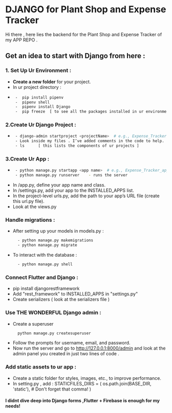 # DJANGO for Plant Shop and Expense Tracker 

Hi there , here lies the backend for the Plant Shop and Expense Tracker of my APP REPO .

## Get an idea to start with Django from here :

### 1. Set Up Ur Environment :
 - **Create a new folder** for your project.
 - In ur project directory :
 - ``` bash
    -  pip install pipenv
    -  pipenv shell
    -  pipenv install Django
    -  pip freeze  [ to see all the packages installed in ur environment ]

### 2.Create Ur Django Project :
 - ```bash
    - django-admin startproject <projectName>  # e.g., Expense_Tracker
    - Look inside my files . I’ve added comments in the code to help.
    - ls      [ this lists the components of ur projects ]

### 3.Create Ur App :
 - ```bash
    - python manage.py startapp <app name>  # e.g., Expense_Tracker_app
    - python manage.py runserver    - runs the server 
 - In <appname>/app.py, define your app name and class.
 - In <projectName>/settings.py, add your app to the INSTALLED_APPS list.
 - In the project-level urls.py, add the path to your app’s URL file (create this url.py file).
 - Look at the views.py

### Handle migrations :
 - After setting up your models in models.py :
    ``` bash
      - python manage.py makemigrations
      - python manage.py migrate
 - To interact with the database :
    ``` bash
      - python manage.py shell

### Connect Flutter and Django :
 - pip install djangorestframework
 - Add "rest_framework" to INSTALLED_APPS in "settings.py"
 - Create serializers ( look at the serializers file )

### Use THE WONDERFUL Django admin :
 - Create a superuser
    ```bash
      python manage.py createsuperuser
 - Follow the prompts for username, email, and password.
 - Now run the server and go to http://127.0.0.1:8000/admin and look at the admin panel you created in just two lines of 
   code .

### Add static assets to ur app :
 - Create a static folder for styles, images, etc., to improve performance.
 - In setting.py , add :
    STATICFILES_DIRS = (
    os.path.join(BASE_DIR, 'static'),  # Don't forget that comma!
    )

#### I didnt dive deep into Django forms ,Flutter + Firebase is enough for my needs!
 
